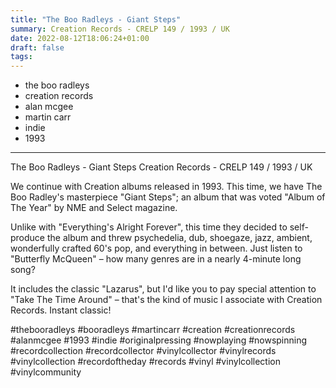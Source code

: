 ```yaml
---
title: "The Boo Radleys - Giant Steps"
summary: Creation Records - CRELP 149 / 1993 / UK
date: 2022-08-12T18:06:24+01:00
draft: false
tags:
---
```

  - the boo radleys
  - creation records
  - alan mcgee
  - martin carr
  - indie
  - 1993
---
The Boo Radleys - Giant Steps
Creation Records - CRELP 149 / 1993 / UK

We continue with Creation albums released in 1993. This time, we have The Boo Radley's masterpiece "Giant Steps"; an album that was voted "Album of The Year" by NME and Select magazine.

Unlike with "Everything's Alright Forever", this time they decided to self-produce the album and threw psychedelia, dub, shoegaze, jazz, ambient, wonderfully crafted 60's pop, and everything in between. Just listen to "Butterfly McQueen" – how many genres are in a nearly 4-minute long song?

It includes the classic "Lazarus", but I'd like you to pay special attention to "Take The Time Around" – that's the kind of music I associate with Creation Records. Instant classic!

#thebooradleys #booradleys #martincarr #creation #creationrecords #alanmcgee #1993 #indie #originalpressing #nowplaying #nowspinning #recordcollection #recordcollector #vinylcollector #vinylrecords #vinylcollection #recordoftheday #records #vinyl #vinylcollection #vinylcommunity

